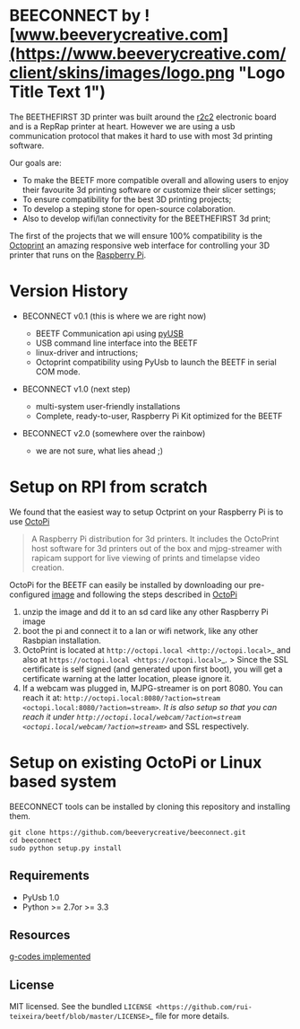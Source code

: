 BEECONNECT by ![www.beeverycreative.com](https://www.beeverycreative.com/client/skins/images/logo.png "Logo Title Text 1")
===============================

The BEETHEFIRST 3D printer was built around the [r2c2](http://www.3dprinting-r2c2.com/) electronic board and is a RepRap printer at heart.
However we are using a usb communication protocol that makes it hard to use with most 3d printing software.

Our goals are:
* To make the BEETF more compatible overall and allowing users to enjoy their favourite 3d printing software or customize their slicer settings;
* To ensure compatibility for the best 3D printing projects;
* To develop a steping stone for open-source colaboration.
* Also to develop wifi/lan connectivity for the BEETHEFIRST 3d print;

The first of the projects that we will ensure 100% compatibility is the [Octoprint](http://octoprint.org/) an amazing responsive web interface for controlling your 3D printer that runs on the [Raspberry Pi](http://www.raspberrypi.org/). 


Version History
===============

* BECONNECT v0.1 (this is where we are right now)
  * BEETF Communication api using [pyUSB](https://github.com/walac/pyusb/)
  * USB command line interface into the BEETF
  * linux-driver and intructions; 
  * Octoprint compatibility using PyUsb to launch the BEETF in serial COM mode.

* BECONNECT v1.0 (next step)
  * multi-system user-friendly installations
  * Complete, ready-to-user, Raspberry Pi Kit optimized for the BEETF

* BECONNECT v2.0 (somewhere over the rainbow)
  * we are not sure, what lies ahead ;)


Setup on RPI from scratch
=========================
We found that the easiest way to setup Octprint on your Raspberry Pi is to use [OctoPi](https://github.com/guysoft/OctoPi) 
> A Raspberry Pi distribution for 3d printers. It includes the OctoPrint host software for 3d printers out of the box and mjpg-streamer with rapicam support for live viewing of prints and timelapse video creation.

OctoPi for the BEETF can easily be installed by downloading our pre-configured [image](ftp://beeverycreative.com) and following the steps described in [OctoPi](https://github.com/guysoft/OctoPi) 

1. unzip the image and dd it to an sd card like any other Raspberry Pi image
2. boot the pi and connect it to a lan or wifi network, like any other Rasbpian installation.
3. OctoPrint is located at `http://octopi.local <http://octopi.local>`_ and also at `https://octopi.local <https://octopi.local>`_. > Since the SSL certificate is self signed (and generated upon first boot), you will get a certificate warning at the latter location, please ignore it.
4. If a webcam was plugged in, MJPG-streamer is on port 8080. You can reach it at: `http://octopi.local:8080/?action=stream <octopi.local:8080/?action=stream>`_. It is also setup so that you can reach it under `http://octopi.local/webcam/?action=stream <octopi.local/webcam/?action=stream>`_ and SSL respectively.




Setup on existing OctoPi or Linux based system
==============================================

BEECONNECT tools can be installed by cloning this repository and installing them.

    git clone https://github.com/beeverycreative/beeconnect.git
    cd beeconnect
    sudo python setup.py install



Requirements
------------

- PyUsb 1.0
- Python >= 2.7or >= 3.3


Resources
------------

[g-codes implemented](https://github.com/beeverycreative/beeconnect/blob/develop/beetf/gcode.md)

License
-------

MIT licensed. See the bundled `LICENSE <https://github.com/rui-teixeira/beetf/blob/master/LICENSE>`_ file for more details.

